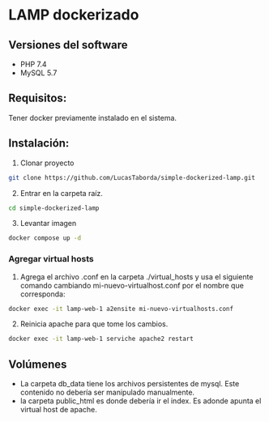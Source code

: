 # LAMP dockerizado

## Versiones del software
- PHP 7.4
- MySQL 5.7

## Requisitos:

Tener docker previamente instalado en el sistema.

## Instalación:

1. Clonar proyecto
```bash
git clone https://github.com/LucasTaborda/simple-dockerized-lamp.git
```
2. Entrar en la carpeta raíz.
```bash
cd simple-dockerized-lamp
```
3. Levantar imagen
```bash
docker compose up -d
```
### Agregar virtual hosts

1. Agrega el archivo .conf en la carpeta ./virtual_hosts y usa el siguiente comando cambiando mi-nuevo-virtualhost.conf por el nombre que corresponda:

```bash
docker exec -it lamp-web-1 a2ensite mi-nuevo-virtualhosts.conf
```
2. Reinicia apache para que tome los cambios.

```bash
docker exec -it lamp-web-1 serviche apache2 restart
```

## Volúmenes

- La carpeta db_data tiene los archivos persistentes de mysql. Este contenido no debería ser manipulado manualmente.
- la carpeta public_html es donde debería ir el index. Es adonde apunta el virtual host de apache.
